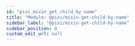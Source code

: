```yaml
---
id: "pixi_mixin_get_child_by_name"
title: "Module: @pixi/mixin-get-child-by-name"
sidebar_label: "@pixi/mixin-get-child-by-name"
sidebar_position: 0
custom_edit_url: null
---
```


